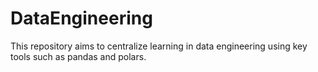 # DataEngineering
This repository aims to centralize learning in data engineering using key tools such as pandas and polars.
